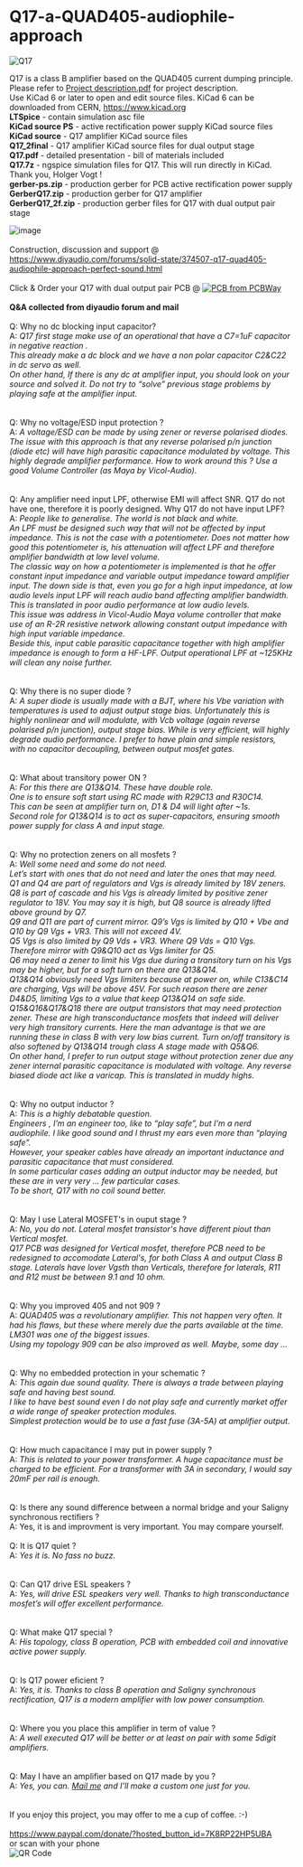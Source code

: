 # Q17-a-QUAD405-audiophile-approach


![Q17](https://user-images.githubusercontent.com/22703498/168981362-8983cd89-4096-4918-838b-a98bf1d8269b.jpeg)



Q17 is a class B amplifier based on the QUAD405 current dumping principle.<br>
Please refer to <a href="https://github.com/tvicol/Q17-a-QUAD405-audiophile-approach/blob/main/Project%20description.pdf">Project description.pdf</a> for project description.<br>
Use KiCad 6 or later to open and edit source files.  KiCad 6 can be downloaded from CERN, https://www.kicad.org<br>
<b>LTSpice</b> - contain simulation asc file<br>
<b>KiCad source PS</b> - active rectification power supply KiCad source files<br>
<b>KiCad source</b> - Q17 amplifier KiCad source files<br>
<b>Q17_2final</b> - Q17 amplifier KiCad source files for dual output stage<br>
<b>Q17.pdf</b> - detailed presentation - bill of materials included<br>
<b>Q17.7z</b> - ngspice simulation files for Q17. This will run directly in KiCad. Thank you, Holger Vogt !<br>
<b>gerber-ps.zip</b> - production gerber for PCB active rectification power supply<br>
<b>GerberQ17.zip</b> - production gerber for Q17 amplifier<br>
<b>GerberQ17_2f.zip</b> - production gerber files for Q17 with dual output pair stage<br>

![image](https://user-images.githubusercontent.com/22703498/159252259-ddfc39c3-7433-49f7-a285-d0a09331d218.png)
<br>
<br>
Construction, discussion and support @ https://www.diyaudio.com/forums/solid-state/374507-q17-quad405-audiophile-approach-perfect-sound.html<br>
<br>
Click & Order your Q17 with dual output pair PCB @ <a href="https://www.pcbway.com/project/shareproject/Q17__a_QUAD405_audiophile_approach.html"><img src="https://www.pcbway.com/project/img/images/frompcbway-1220.png" alt="PCB from PCBWay" /></a>
<br>
<br>
<b>Q&A collected from diyaudio forum and mail</b><br>
<br>
Q: Why no dc blocking input capacitor?<br>
A: <i>Q17 first stage make use of an operational that have a C7=1uF capacitor in negative reaction . <br>
This already make a dc block and we have a non polar capacitor C2&C22 in dc servo as well.<br>
On other hand, If there is any dc at amplifier input, you should look on your source and solved it. Do not try to “solve” previous stage problems by playing safe at the amplifier input.</i><br>
<br>
<br>
Q: Why no voltage/ESD input protection ?<br>
A: <i>A voltage/ESD can be made by using zener or reverse polarised diodes. The issue with this approach is that any reverse polarised p/n junction (diode etc) will have high parasitic capacitance modulated by voltage. This highly degrade amplifier performance. How to work around this ? Use a good Volume Controller (as Maya by Vicol-Audio).</i><br>
<br>
<br>
Q: Any amplifier need input LPF, otherwise EMI will affect SNR.  Q17 do not have one, therefore it is poorly designed. Why Q17 do not have input LPF?<br>
A: <i>People like to generalise. The world is not black and white.<br>
An LPF must be designed such way that will not be affected by input impedance. This is not the case with a potentiometer. Does not matter how good this potentiometer is, his attenuation will affect LPF and therefore amplifier bandwidth at low level volume.<br>
The classic way on how a potentiometer is implemented is that he offer constant input impedance and variable output impedance toward amplifier input. The down side is that, even you go for a high input impedance, at low audio levels input LPF will reach audio band affecting amplifier bandwidth. This is translated in poor audio performance at low audio levels.<br>
This issue was address in Vicol-Audio Maya volume controller that make use of an R-2R resistive network allowing constant output impedance with high input variable impedance.<br>
Beside this, input cable parasitic capacitance together with high amplifier impedance is enough to form a HF-LPF. Output operational LPF at ~125KHz will clean any noise further.</i><br>
<br>
<br>
Q: Why there is no super diode ?<br>
A: <i>A super diode is usually made with a BJT, where his Vbe variation with temperatures is used to adjust output stage bias. Unfortunately this is highly nonlinear and will modulate, with Vcb voltage (again reverse polarised p/n junction), output stage bias. While is very efficient, will highly degrade audio performance. I prefer to have plain and simple resistors, with no capacitor decoupling, between output mosfet gates.</i><br>
<br>
<br>
Q: What about transitory power ON ? <br>
A: <i>For this there are Q13&Q14. These have double role.<br>
One is to ensure soft start using RC made with R29C13 and R30C14. <br>
This can be seen at amplifier turn on, D1 & D4 will light after ~1s.<br>
Second role for Q13&Q14 is to act as super-capacitors, ensuring smooth power supply for class A and input stage.</i><br>
<br>
<br>
Q: Why no protection zeners on all mosfets ?<br>
A: <i>Well some need and some do not need.<br>
Let’s start with ones that do not need and later the ones that may need.<br>
Q1 and Q4 are part of regulators and Vgs is already limited by 18V zeners.<br>
Q8 is part of cascade and his Vgs is already limited by positive zener regulator to 18V. You may say it is high, but Q8 source is already lifted above ground by Q7.<br>
Q9 and Q11 are part of current mirror. Q9’s Vgs is limited by Q10 + Vbe and Q10 by Q9 Vgs + VR3. This will not exceed 4V.<br>
Q5 Vgs is also limited by Q9 Vds + VR3. Where Q9 Vds = Q10 Vgs. Therefore mirror with Q9&Q10 act as Vgs limiter for Q5.<br>
Q6 may need a zener to limit his Vgs due during a transitory turn on his Vgs may be higher, but for a soft turn on there are Q13&Q14.<br>
Q13&Q14 obviously need Vgs limiters because at power on, while C13&C14 are charging, Vgs will be above 45V. For such reason there are zener D4&D5, limiting Vgs to a value that keep Q13&Q14 on safe side.<br>
Q15&Q16&Q17&Q18 there are output transistors that may need protection zener. These are high transconductance mosfets that indeed will deliver very high transitory currents. Here the man advantage is that we are running these in class B with very low bias current. Turn on/off transitory is also softened by Q13&Q14 trough class A stage made with Q5&Q6.<br>
On other hand, I prefer to run output stage without protection zener due any zener internal parasitic capacitance is modulated with voltage. Any reverse biased diode act like a varicap. This is translated in muddy highs.</i><br>
<br>
<br>
Q: Why no output inductor ?<br>
A: <i>This is a highly debatable question.<br>
Engineers , I’m an engineer too, like to “play safe”, but I’m a nerd audiophile. I like good sound and I thrust my ears even more than “playing safe”.<br>
However, your speaker cables have already an important inductance and parasitic capacitance that must considered. <br>
In some particular cases adding an output inductor may be needed, but these are in very very … few particular cases.<br>
To be short, Q17 with no coil sound better.</i><br>
<br>
<br>
Q: May I use Lateral MOSFET's in ouput stage ?<br>
A: <i>No, you do not. Lateral mosfet transistor's have different piout than Vertical mosfet.<br>
  Q17 PCB was designed for Vertical mosfet, therefore PCB need to be redesigned to accomodate Lateral's, for both Class A and output Class B stage.
  Laterals have lover Vgsth than Verticals, therefore for laterals, R11 and R12 must be between 9.1 and 10 ohm.</i><br>
<br>
<br>
Q: Why you improved 405 and not 909 ?<br>
A: <i>QUAD405 was a revolutionary amplifier. This not happen very often. It had his flaws, but these where merely due the parts available at the time.  LM301 was one of the biggest issues.<br>
Using my topology 909 can be also improved as well. Maybe, some day …</i><br>
<br>
<br>
Q: Why no embedded protection in your schematic ?<br>
A: <i>This again due sound quality. There is always a trade between playing safe and having best sound.<br>
I like to have best sound even I do not play safe and currently market offer a wide range of speaker protection modules.<br>
Simplest protection would be to use a fast fuse (3A-5A) at amplifier output.</i><br>
<br>
<br>
Q: How much capacitance I may put in power supply ?<br>
A: <i>This is related to your power transformer. A huge capacitance must be charged to be efficient.  For a transformer with 3A in secondary, I would say 20mF per rail is enough.</i><br>
<br>
<br>
Q: Is there any sound difference between a normal bridge and your Saligny synchronous rectifiers ?<br>
A: Yes, it is and improvment is very important. You may compare yourself.
<br>
<br>
Q: It is Q17 quiet ?<br>
A: <i>Yes it is. No fass no buzz.</i><br>
<br>
<br>
Q: Can Q17 drive ESL speakers ?<br>
A: <i>Yes, will drive ESL speakers very well. Thanks to high transconductance mosfet’s will offer excellent performance.</i><br>
<br>
<br>
Q: What make Q17 special ?<br>
A: <i>His topology, class B operation, PCB with embedded coil and innovative active power supply. </i><br>
<br>
<br>
Q: Is Q17 power eficient ?<br>
A: <i>Yes, it is. Thanks to class B operation and Saligny synchronous rectification, Q17 is a modern amplifier with low power consumption.</i><br>
<br>
<br>
Q: Where you you place this amplifier in term of value ?<br>
A: <i>A well executed Q17 will be better or at least on pair with some $5 digit$ amplifiers.</i><br>
<br>
<br>
Q: May I have an amplifier based on Q17 made by you ?<br>
A: <i>Yes, you can. <a href="mailto:tiberiu_vicol@hotmail.com?Subject=Q17 amplifier offer">Mail me</a> and I’ll make a custom one just for you.</i><br>
<br>
<br>
If you enjoy this project, you may offer to me a cup of coffee. :-) <br>
<br>
https://www.paypal.com/donate/?hosted_button_id=7K8RP22HP5UBA
<br>
or scan with your phone
<br>
![QR Code](https://user-images.githubusercontent.com/22703498/168473006-614d0b84-c3e2-4b54-8bb3-428a1676abe5.png)
